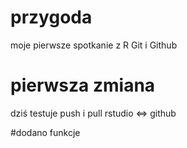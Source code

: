 # przygoda

moje pierwsze spotkanie z R Git i Github

# pierwsza zmiana
dziś testuje push i pull rstudio <=> github

#dodano funkcje